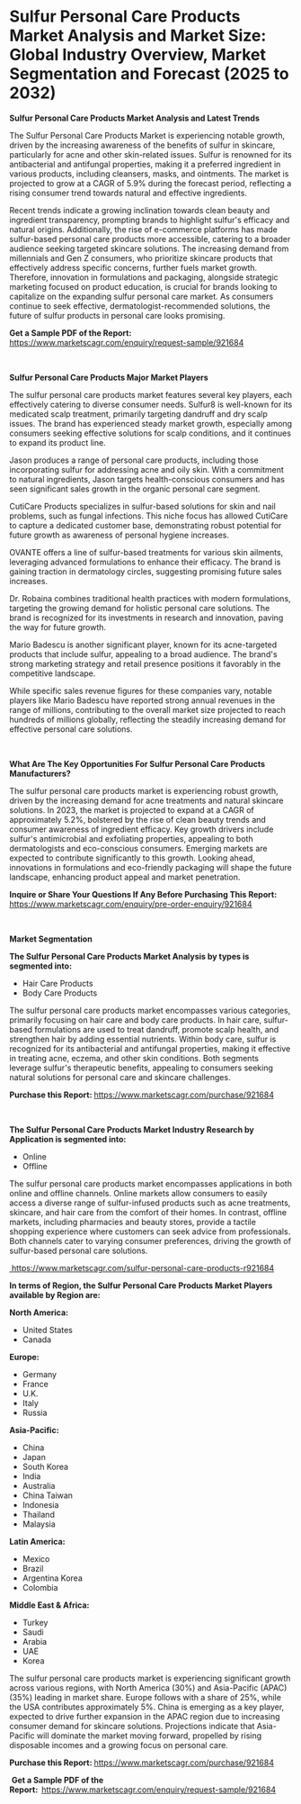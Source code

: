 <p><h1>Sulfur Personal Care Products Market Analysis and Market Size: Global Industry Overview, Market Segmentation and Forecast (2025 to 2032)</h1></p><p><strong>Sulfur Personal Care Products Market Analysis and Latest Trends</strong></p>
<p><p>The Sulfur Personal Care Products Market is experiencing notable growth, driven by the increasing awareness of the benefits of sulfur in skincare, particularly for acne and other skin-related issues. Sulfur is renowned for its antibacterial and antifungal properties, making it a preferred ingredient in various products, including cleansers, masks, and ointments. The market is projected to grow at a CAGR of 5.9% during the forecast period, reflecting a rising consumer trend towards natural and effective ingredients.</p><p>Recent trends indicate a growing inclination towards clean beauty and ingredient transparency, prompting brands to highlight sulfur's efficacy and natural origins. Additionally, the rise of e-commerce platforms has made sulfur-based personal care products more accessible, catering to a broader audience seeking targeted skincare solutions. The increasing demand from millennials and Gen Z consumers, who prioritize skincare products that effectively address specific concerns, further fuels market growth. Therefore, innovation in formulations and packaging, alongside strategic marketing focused on product education, is crucial for brands looking to capitalize on the expanding sulfur personal care market. As consumers continue to seek effective, dermatologist-recommended solutions, the future of sulfur products in personal care looks promising.</p></p>
<p><strong>Get a Sample PDF of the Report:&nbsp;</strong> <a href="https://www.marketscagr.com/enquiry/request-sample/921684?utm_campaign=3543&utm_medium=2&utm_source=Github&utm_content=ia&utm_term=18042025&utm_id=sulfur-personal-care-products">https://www.marketscagr.com/enquiry/request-sample/921684</a></p>
<p>&nbsp;</p>
<p><strong>Sulfur Personal Care Products Major Market Players</strong></p>
<p><p>The sulfur personal care products market features several key players, each effectively catering to diverse consumer needs. Sulfur8 is well-known for its medicated scalp treatment, primarily targeting dandruff and dry scalp issues. The brand has experienced steady market growth, especially among consumers seeking effective solutions for scalp conditions, and it continues to expand its product line.</p><p>Jason produces a range of personal care products, including those incorporating sulfur for addressing acne and oily skin. With a commitment to natural ingredients, Jason targets health-conscious consumers and has seen significant sales growth in the organic personal care segment. </p><p>CutiCare Products specializes in sulfur-based solutions for skin and nail problems, such as fungal infections. This niche focus has allowed CutiCare to capture a dedicated customer base, demonstrating robust potential for future growth as awareness of personal hygiene increases. </p><p>OVANTE offers a line of sulfur-based treatments for various skin ailments, leveraging advanced formulations to enhance their efficacy. The brand is gaining traction in dermatology circles, suggesting promising future sales increases.</p><p>Dr. Robaina combines traditional health practices with modern formulations, targeting the growing demand for holistic personal care solutions. The brand is recognized for its investments in research and innovation, paving the way for future growth.</p><p>Mario Badescu is another significant player, known for its acne-targeted products that include sulfur, appealing to a broad audience. The brand's strong marketing strategy and retail presence positions it favorably in the competitive landscape.</p><p>While specific sales revenue figures for these companies vary, notable players like Mario Badescu have reported strong annual revenues in the range of millions, contributing to the overall market size projected to reach hundreds of millions globally, reflecting the steadily increasing demand for effective personal care solutions.</p></p>
<p>&nbsp;</p>
<p><strong>What Are The Key Opportunities For Sulfur Personal Care Products Manufacturers?</strong></p>
<p><p>The sulfur personal care products market is experiencing robust growth, driven by the increasing demand for acne treatments and natural skincare solutions. In 2023, the market is projected to expand at a CAGR of approximately 5.2%, bolstered by the rise of clean beauty trends and consumer awareness of ingredient efficacy. Key growth drivers include sulfur's antimicrobial and exfoliating properties, appealing to both dermatologists and eco-conscious consumers. Emerging markets are expected to contribute significantly to this growth. Looking ahead, innovations in formulations and eco-friendly packaging will shape the future landscape, enhancing product appeal and market penetration.</p></p>
<p><strong>Inquire or Share Your Questions If Any Before Purchasing This Report:</strong> <a href="https://www.marketscagr.com/enquiry/pre-order-enquiry/921684?utm_campaign=3543&utm_medium=2&utm_source=Github&utm_content=ia&utm_term=18042025&utm_id=sulfur-personal-care-products">https://www.marketscagr.com/enquiry/pre-order-enquiry/921684</a></p>
<p>&nbsp;</p>
<p><strong>Market Segmentation</strong></p>
<p><strong>The Sulfur Personal Care Products Market Analysis by types is segmented into:</strong></p>
<p><ul><li>Hair Care Products</li><li>Body Care Products</li></ul></p>
<p><p>The sulfur personal care products market encompasses various categories, primarily focusing on hair care and body care products. In hair care, sulfur-based formulations are used to treat dandruff, promote scalp health, and strengthen hair by adding essential nutrients. Within body care, sulfur is recognized for its antibacterial and antifungal properties, making it effective in treating acne, eczema, and other skin conditions. Both segments leverage sulfur's therapeutic benefits, appealing to consumers seeking natural solutions for personal care and skincare challenges.</p></p>
<p><strong>Purchase this Report:&nbsp;</strong><a href="https://www.marketscagr.com/purchase/921684?utm_campaign=3543&utm_medium=2&utm_source=Github&utm_content=ia&utm_term=18042025&utm_id=sulfur-personal-care-products">https://www.marketscagr.com/purchase/921684</a></p>
<p>&nbsp;</p>
<p><strong>The Sulfur Personal Care Products Market Industry Research by Application is segmented into:</strong></p>
<p><ul><li>Online</li><li>Offline</li></ul></p>
<p><p>The sulfur personal care products market encompasses applications in both online and offline channels. Online markets allow consumers to easily access a diverse range of sulfur-infused products such as acne treatments, skincare, and hair care from the comfort of their homes. In contrast, offline markets, including pharmacies and beauty stores, provide a tactile shopping experience where customers can seek advice from professionals. Both channels cater to varying consumer preferences, driving the growth of sulfur-based personal care solutions.</p></p>
<p><a href="https://www.marketscagr.com/sulfur-personal-care-products-r921684?utm_campaign=3543&utm_medium=2&utm_source=Github&utm_content=ia&utm_term=18042025&utm_id=sulfur-personal-care-products">&nbsp;https://www.marketscagr.com/sulfur-personal-care-products-r921684</a></p>
<p><strong>In terms of Region, the Sulfur Personal Care Products Market Players available by Region are:</strong></p>
<p>
    <p> <strong> North America: </strong>
        <ul>
            <li>United States</li>
            <li>Canada</li>
        </ul>
        </p> 
    <p> <strong> Europe: </strong>
        <ul>
            <li>Germany</li>
            <li>France</li>
            <li>U.K.</li>
            <li>Italy</li>
            <li>Russia</li>
        </ul>
        </p> 
    <p> <strong> Asia-Pacific: </strong>
        <ul>
            <li>China</li>
            <li>Japan</li>
            <li>South Korea</li>
            <li>India</li>
            <li>Australia</li>
            <li>China Taiwan</li>
            <li>Indonesia</li>
            <li>Thailand</li>
            <li>Malaysia</li>
        </ul>
        </p> 
    <p> <strong> Latin America: </strong>
        <ul>
            <li>Mexico</li>
            <li>Brazil</li>
            <li>Argentina Korea</li>
            <li>Colombia</li>
        </ul>
        </p> 
    <p> <strong> Middle East & Africa: </strong>
        <ul>
            <li>Turkey</li>
            <li>Saudi</li>
            <li>Arabia</li>
            <li>UAE</li>
            <li>Korea</li>
        </ul>
    </p>
    </p>
<p><p>The sulfur personal care products market is experiencing significant growth across various regions, with North America (30%) and Asia-Pacific (APAC) (35%) leading in market share. Europe follows with a share of 25%, while the USA contributes approximately 5%. China is emerging as a key player, expected to drive further expansion in the APAC region due to increasing consumer demand for skincare solutions. Projections indicate that Asia-Pacific will dominate the market moving forward, propelled by rising disposable incomes and a growing focus on personal care.</p></p>
<p><strong>Purchase this Report: </strong><a href="https://www.marketscagr.com/purchase/921684?utm_campaign=3543&utm_medium=2&utm_source=Github&utm_content=ia&utm_term=18042025&utm_id=sulfur-personal-care-products">https://www.marketscagr.com/purchase/921684</a></p>
<p>&nbsp;<strong>Get a Sample PDF of the Report:&nbsp;&nbsp;</strong><a href="https://www.marketscagr.com/enquiry/request-sample/921684?utm_campaign=3543&utm_medium=2&utm_source=Github&utm_content=ia&utm_term=18042025&utm_id=sulfur-personal-care-products">https://www.marketscagr.com/enquiry/request-sample/921684</a></p>
<p><strong></strong></p>
<p><p></p><p></p><p></p></p>